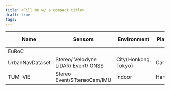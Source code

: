 ```yaml
---
title: <Fill me w/ a compact title>
draft: true
tags:
---
```


| Name            | Sensors                             | Environment          | Platform | Web Link                                                                   | ROS |
| --------------- | ----------------------------------- | -------------------- | -------- | -------------------------------------------------------------------------- | --- |
| EuRoC           |                                     |                      |          |                                                                            |     |
| UrbanNavDataset | Stereo/ Velodyne LiDAR/ Event/ GNSS | City(Honkong, Tokyo) | Car      | [Link](https://github.com/IPNL-POLYU/UrbanNavDataset?tab=readme-ov-file)   | Yes |
| TUM-VIE         | Stereo Event/STtereoCam/IMU         | Indoor               | Handheld | [Link](https://cvg.cit.tum.de/data/datasets/visual-inertial-event-dataset) |     |
